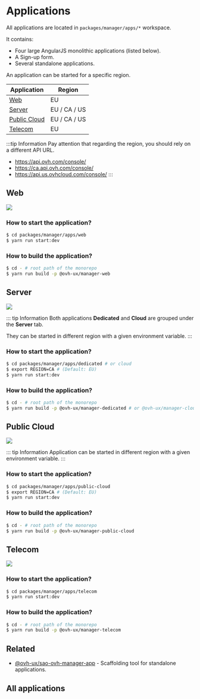 # Applications

All applications are located in `packages/manager/apps/*` workspace.

It contains:

- Four large AngularJS monolithic applications (listed below).
- A Sign-up form.
- Several standalone applications.

An application can be started for a specific region.

| Application                   | Region       |
| ----------------------------- | ------------ |
| [Web](#web)                   | EU           |
| [Server](#server)             | EU / CA / US |
| [Public Cloud](#public-cloud) | EU / CA / US |
| [Telecom](#telecom)           | EU           |

:::tip Information
Pay attention that regarding the region, you should rely on a different API URL.
- <https://api.ovh.com/console/>
- <https://ca.api.ovh.com/console/>
- <https://api.us.ovhcloud.com/console/>
:::

## Web

![](/playground/assets/img/control-panel-web.jpg)

### How to start the application?

```sh
$ cd packages/manager/apps/web
$ yarn run start:dev
```

### How to build the application?

```sh
$ cd - # root path of the monorepo
$ yarn run build -p @ovh-ux/manager-web
```

## Server

![](/playground/assets/img/control-panel-server.jpg)

::: tip Information
Both applications **Dedicated** and **Cloud** are grouped under the **Server**
tab.

They can be started in different region with a given environment variable.
:::

### How to start the application?

```sh
$ cd packages/manager/apps/dedicated # or cloud
$ export REGION=CA # (Default: EU)
$ yarn run start:dev
```

### How to build the application?

```sh
$ cd - # root path of the monorepo
$ yarn run build -p @ovh-ux/manager-dedicated # or @ovh-ux/manager-cloud
```

## Public Cloud

![](/playground/assets/img/control-panel-public-cloud.jpg)

::: tip Information
Application can be started in different region with a given environment variable.
:::

### How to start the application?

```sh
$ cd packages/manager/apps/public-cloud
$ export REGION=CA # (Default: EU)
$ yarn run start:dev
```

### How to build the application?

```sh
$ cd - # root path of the monorepo
$ yarn run build -p @ovh-ux/manager-public-cloud
```

## Telecom

![](/playground/assets/img/control-panel-telecom.jpg)

### How to start the application?

```sh
$ cd packages/manager/apps/telecom
$ yarn run start:dev
```

### How to build the application?

```sh
$ cd - # root path of the monorepo
$ yarn run build -p @ovh-ux/manager-telecom
```
## Related

- [@ovh-ux/sao-ovh-manager-app](https://github.com/ovh/manager/blob/develop/packages/manager/tools/sao-ovh-manager-app/README.md) - Scaffolding tool for standalone applications.

## All applications

<Packages type="applications"/>
